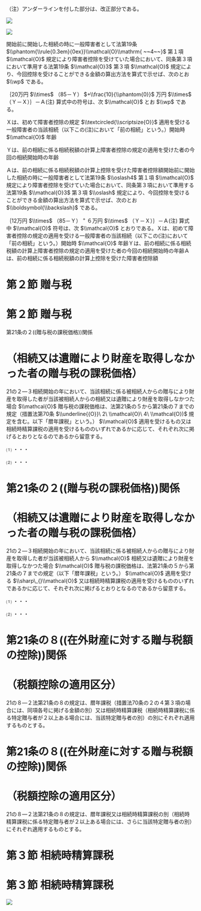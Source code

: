 （注）アンダーラインを付した部分は、改正部分である。

![](https://www.nta.go.jp/tmp/9cf617be-29d4-4741-88eb-bce7c6e2181f/images/a29e9ba5a13b86062490920402973aa34d15001d0fb8a9de5bbfae343e5367cf.jpg)

![](https://www.nta.go.jp/tmp/9cf617be-29d4-4741-88eb-bce7c6e2181f/images/9b4d0e32e6ad495eaab383057dfde3f9479fd094e4edc77486f12164d92f0699.jpg)

開始前に開始した相続の時に一般障害者として法第19条 $\\phantom{\\rule{0.3em}{0ex}}\\mathcal{O}\\mathrm{ ~~4~~}$ 第１項 $\\mathcal{O}$ 規定により障害者控除を受けていた場合において、同条第３項において準用する法第19条 $\\mathcal{O}3$ 第３項 $\\mathcal{O}$ 規定により、今回控除を受けることができる金額の算出方法を算式で示せば、次のとお $\\wp$ である。

｛20万円 $\\times$ （85－Ｙ） $+\\frac{10}{\\phantom{0}}$ 万円 $\\times$ （Ｙ－Ｘ）｝－Ａ(注) 算式中の符号は、次 $\\mathcal{O}$ とお $\\wp$ である。

Ｘは、初めて障害者控除の規定 $\\textcircled{\\scriptsize{O}}$ 適用を受ける一般障害者の当該相続（以下この(注)において「前の相続」という。）開始時 $\\mathcal{O}$ 年齢

Ｙは、前の相続に係る相続税額の計算上障害者控除の規定の適用を受けた者の今回の相続開始時の年齢

Ａは、前の相続に係る相続税額の計算上控除を受けた障害者控除額開始前に開始した相続の時に一般障害者として法第19条 $\\oslash4$ 第１項 $\\mathcal{O}$ 規定により障害者控除を受けていた場合において、同条第３項において準用する法第19条 $\\mathcal{O}3$ 第３項 $\\oslash$ 規定により、今回控除を受けることができる金額の算出方法を算式で示せば、次のとお $\\boldsymbol{\\backslash}$ である。

｛12万円 $\\times$ （85－Ｙ） $^+$ ６万円 $\\times$ （Ｙ－Ｘ）｝－Ａ(注) 算式中 $\\mathcal{O}$ 符号は、次 $\\mathcal{O}$ とおりである。Ｘは、初めて障害者控除の規定の適用を受ける一般障害者の当該相続（以下この(注)において「前の相続」という。）開始時 $\\mathcal{O}$ 年齢Ｙは、前の相続に係る相続税額の計算上障害者控除の規定の適用を受けた者の今回の相続開始時の年齢Ａは、前の相続に係る相続税額の計算上控除を受けた障害者控除額

# 第２節 贈与税

# 第２節 贈与税

第21条の２((贈与税の課税価格))関係

# （相続又は遺贈により財産を取得しなかった者の贈与税の課税価格）

21の２―３相続開始の年において、当該相続に係る被相続人からの贈与により財産を取得した者が当該被相続人からの相続又は遺贈により財産を取得しなかつた場合 $\\mathcal{O}$ 贈与税の課税価格は、法第21条の５から第21条の７までの規定（措置法第70条 $\\underline{{O}}\ 2\ \\mathcal{O}\ 4\ \\mathcal{O})$ 規定を含む。以下「暦年課税」という。） $\\mathcal{O}$ 適用を受けるもの又は相続時精算課税の適用を受けるもののいずれであるかに応じて、それぞれ次に掲げるとおりとなるのであるから留意する。

⑴ ・・・

⑵ ・・・

# 第21条の２((贈与税の課税価格))関係

# （相続又は遺贈により財産を取得しなかった者の贈与税の課税価格）

21の２―３相続開始の年において、当該相続に係る被相続人からの贈与により財産を取得した者が当該被相続人から $\\mathcal{O}$ 相続又は遺贈により財産を取得しなかつた場合 $\\mathcal{O}$ 贈与税の課税価格は、法第21条の５から第21条の７までの規定（以下「暦年課税」という。） $\\mathcal{O}$ 適用を受ける $\\sharp\_{}\\mathcal{O}$ 又は相続時精算課税の適用を受けるもののいずれであるかに応じて、それぞれ次に掲げるとおりとなるのであるから留意する。

⑴ ・・・

⑵ ・・・

# 第21条の８((在外財産に対する贈与税額の控除))関係

# （税額控除の適用区分）

21の８―２法第21条の８の規定は、暦年課税（措置法70条の２の４第３項の場合には、同項各号に掲げる金額の別）又は相続時精算課税（相続時精算課税に係る特定贈与者が２以上ある場合には、当該特定贈与者の別）の別にそれぞれ適用するものとする。

# 第21条の８((在外財産に対する贈与税額の控除))関係

# （税額控除の適用区分）

21の８―２法第21条の８の規定は、暦年課税又は相続時精算課税の別（相続時精算課税に係る特定贈与者が２以上ある場合には、さらに当該特定贈与者の別）にそれぞれ適用するものとする。

# 第３節 相続時精算課税

# 第３節 相続時精算課税

![](https://www.nta.go.jp/tmp/9cf617be-29d4-4741-88eb-bce7c6e2181f/images/efd8f03e86af1473daed72d5c400de5d800a96074178b3b4b5a355a7a8559de2.jpg)